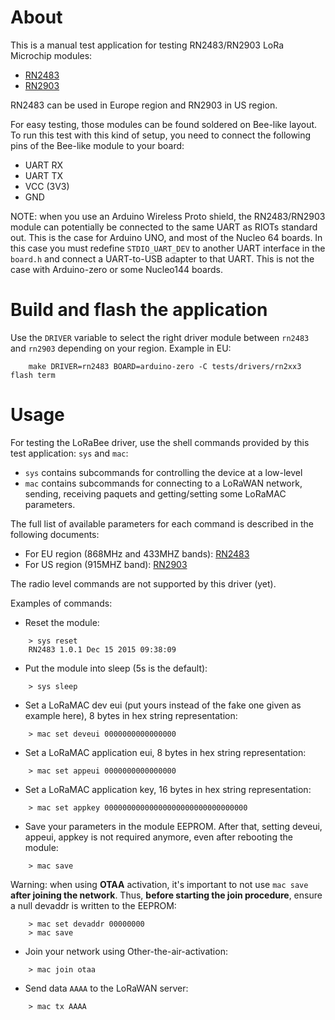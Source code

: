 # About

This is a manual test application for testing RN2483/RN2903 LoRa Microchip
modules:
* [RN2483](http://ww1.microchip.com/downloads/en/DeviceDoc/50002346C.pdf)
* [RN2903](http://ww1.microchip.com/downloads/en/DeviceDoc/50002390C.pdf)

RN2483 can be used in Europe region and RN2903 in US region.

For easy testing, those modules can be found soldered on Bee-like layout. To
run this test with this kind of setup, you need to connect the following pins
of the Bee-like module to your board:
- UART RX
- UART TX
- VCC (3V3)
- GND

NOTE: when you use an Arduino Wireless Proto shield, the RN2483/RN2903 module
can potentially be connected to the same UART as RIOTs standard out. This is the
case for Arduino UNO, and most of the Nucleo 64 boards.
In this case you must redefine `STDIO_UART_DEV` to another UART interface in
the `board.h` and connect a UART-to-USB adapter to that UART.
This is not the case with Arduino-zero or some Nucleo144 boards.

# Build and flash the application

Use the `DRIVER` variable to select the right driver module between `rn2483`
and `rn2903` depending on your region.
Example in EU:
```
    make DRIVER=rn2483 BOARD=arduino-zero -C tests/drivers/rn2xx3 flash term
```

# Usage

For testing the LoRaBee driver, use the shell commands provided by this
test application: `sys` and `mac`:
* `sys` contains subcommands for controlling the device at a low-level
* `mac` contains subcommands for connecting to a LoRaWAN network, sending,
  receiving paquets and getting/setting some LoRaMAC parameters.

The full list of available parameters for each command is described in the
following documents:
- For EU region (868MHz and 433MHZ bands):
[RN2483](http://ww1.microchip.com/downloads/en/DeviceDoc/40001784B.pdf)
- For US region (915MHZ band):
[RN2903](http://ww1.microchip.com/downloads/en/DeviceDoc/40001811A.pdf)

The radio level commands are not supported by this driver (yet).

Examples of commands:
* Reset the module:
```
    > sys reset
    RN2483 1.0.1 Dec 15 2015 09:38:09
```
* Put the module into sleep (5s is the default):
```
    > sys sleep
```
* Set a LoRaMAC dev eui (put yours instead of the fake one given as
  example here), 8 bytes in hex string representation:
```
    > mac set deveui 0000000000000000
```
* Set a LoRaMAC application eui, 8 bytes in hex string representation:
```
    > mac set appeui 0000000000000000
```
* Set a LoRaMAC application key, 16 bytes in hex string representation:
```
    > mac set appkey 00000000000000000000000000000000
```
* Save your parameters in the module EEPROM. After that, setting deveui,
  appeui, appkey is not required anymore, even after rebooting the module:
```
    > mac save
```
Warning: when using **OTAA** activation, it's important to not use `mac save`
**after joining the network**. Thus, **before starting the join procedure**,
ensure a null devaddr is written to the EEPROM:
```
    > mac set devaddr 00000000
    > mac save
```
* Join your network using Other-the-air-activation:
```
    > mac join otaa
```
* Send data `AAAA` to the LoRaWAN server:
```
    > mac tx AAAA
```
